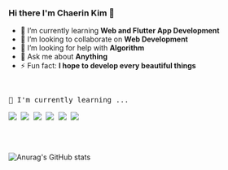 ### Hi there I'm Chaerin Kim 👋

- 🌱 I’m currently learning **Web and Flutter App Development**
- 👯 I’m looking to collaborate on **Web Development**
- 🤔 I’m looking for help with **Algorithm**
- 💬 Ask me about **Anything**
- ⚡ Fun fact: **I hope to develop every beautiful things**

<br>

<pre>
📝 I'm currently learning ...

<a href="https://isocpp.org/" target="_blank"><img src="https://img.shields.io/badge/C++-00599C?style=flat-square&logo=c%2B%2B&logoColor=white"/></a> <a href="https://www.python.org/" target="_blank"><img src="https://img.shields.io/badge/Python-3776AB?style=flat-square&logo=Python&logoColor=white"/></a> <a href="https://flutter.dev/" target="_blank"><img src="https://img.shields.io/badge/Flutter-02569B?style=flat-square&logo=Flutter&logoColor=white"/></a> <a href="https://www.w3.org/" target="_blank"><img src="https://img.shields.io/badge/HTML5-E34F26?style=flat-square&logo=HTML5&logoColor=white"/></a> <a href="https://www.w3schools.com/css/" target="_blank"><img src="https://img.shields.io/badge/CSS3-1572B6?style=flat-square&logo=CSS3&logoColor=white"/></a> <a href="https://www.javascript.com/" target="_blank"><img src="https://img.shields.io/badge/JavaScript-F7DF1E?style=flat-square&logo=JavaScript&logoColor=white"/></a>

</pre>
<br>

![Anurag's GitHub stats](https://github-readme-stats.vercel.app/api?username=chaerin-off&theme=buefy&show_icons=true)
